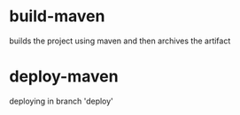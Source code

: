 # build-maven
builds the project using maven and then archives the artifact
# deploy-maven
deploying in branch 'deploy'
